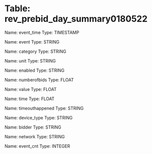 Table: rev_prebid_day_summary0180522
====================================

Name: event_time
Type: TIMESTAMP

Name: event
Type: STRING

Name: category
Type: STRING

Name: unit
Type: STRING

Name: enabled
Type: STRING

Name: numberofbids
Type: FLOAT

Name: value
Type: FLOAT

Name: time
Type: FLOAT

Name: timeouthappened
Type: STRING

Name: device_type
Type: STRING

Name: bidder
Type: STRING

Name: network
Type: STRING

Name: event_cnt
Type: INTEGER

